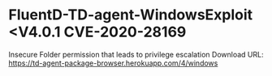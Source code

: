 # FluentD-TD-agent-WindowsExploit <V4.0.1 CVE-2020-28169
Insecure Folder permission that leads to privilege escalation
Download URL:
https://td-agent-package-browser.herokuapp.com/4/windows

